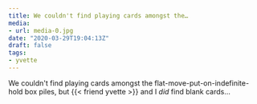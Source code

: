 ```yaml
---
title: We couldn't find playing cards amongst the…
media:
- url: media-0.jpg
date: "2020-03-29T19:04:13Z"
draft: false
tags:
- yvette
---
```

We couldn't find playing cards amongst the flat-move-put-on-indefinite-hold box piles, but {{< friend yvette >}}  and I *did* find blank cards…
